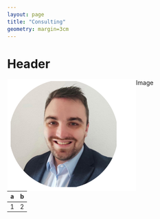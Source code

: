 ```yaml
---
layout: page
title: "Consulting"
geometry: margin=3cm
---
```



# Header
Image
<img src="/images/RL-photo.png" align="left" width="300px"/>



|a|b|
|---|---|
|1|2|
